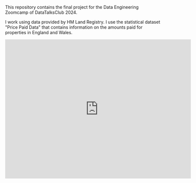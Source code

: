 This repository contains the final project for the Data Engineering Zoomcamp of DataTalksClub 2024.

I work using data provided by HM Land Registry. I use the statistical dataset "Price Paid Data" that contains information on the amounts paid for properties in England and Wales.


<iframe width="600" height="450" src="https://lookerstudio.google.com/embed/reporting/4654857a-295e-4b0a-9720-47906b0afecd/page/XK5uD" frameborder="0" style="border:0" allowfullscreen sandbox="allow-storage-access-by-user-activation allow-scripts allow-same-origin allow-popups allow-popups-to-escape-sandbox"></iframe>
